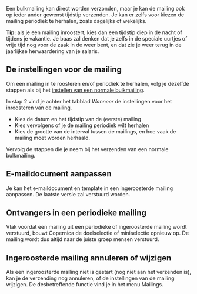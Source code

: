 Een bulkmailing kan direct worden verzonden, maar je kan de mailing ook
op ieder ander gewenst tijdstip verzenden. Je kan er zelfs voor kiezen
de mailing periodiek te herhalen, zoals dagelijks of wekelijks.

**Tip:** als je een mailing inroostert, kies dan een tijdstip diep in de
nacht of tijdens je vakantie. Je baas zal denken dat je zelfs in de
speciale uurtjes of vrije tijd nog voor de zaak in de weer bent, en dat
zie je weer terug in de jaarlijkse herwaardering van je salaris.

De instellingen voor de mailing
-------------------------------

Om een mailing in te roosteren en/of periodiek te herhalen, volg je
dezelfde stappen als bij het [instellen van een normale
bulkmailing](./sending-a-mass-mailing.md).

In stap 2 vind je achter het tabblad *Wanneer* de instellingen voor het
inroosteren van de mailing.

-   Kies de datum en het tijdstip van de (eerste) mailing
-   Kies vervolgens of je de mailing periodiek wilt herhalen
-   Kies de grootte van de interval tussen de mailings, en hoe vaak de
    mailing moet worden herhaald.

Vervolg de stappen die je neem bij het verzenden van een normale
bulkmailing.

E-maildocument aanpassen
------------------------

Je kan het e-maildocument en template in een ingeroosterde mailing
aanpassen. De laatste versie zal verstuurd worden.

Ontvangers in een periodieke mailing
------------------------------------

Vlak voordat een mailing uit een periodieke of ingeroosterde mailing
wordt verstuurd, bouwt Copernica de doelselectie of miniselectie opnieuw
op. De mailing wordt dus altijd naar de juiste groep mensen verstuurd.

Ingeroosterde mailing annuleren of wijzigen
-------------------------------------------

Als een ingeroosterde mailing niet is gestart (nog niet aan het
verzenden is), kan je de verzending nog annuleren, of de instellingen
van de mailing wijzigen. De desbetreffende functie vind je in het menu
Mailings.
